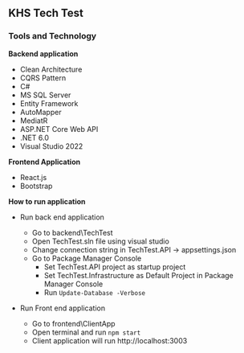 ## KHS Tech Test

### Tools and Technology

__Backend application__ 
* Clean Architecture
* CQRS Pattern
* C#
* MS SQL Server
* Entity Framework
* AutoMapper
* MediatR
* ASP.NET Core Web API
* .NET 6.0
* Visual Studio 2022

__Frontend Application__  
* React.js
* Bootstrap

__How to run application__

* Run back end application 
    * Go to backend\TechTest
    * Open TechTest.sln file using visual studio
    * Change connection string in TechTest.API -> appsettings.json
    * Go to Package Manager Console
        * Set TechTest.API project as startup project
        * Set TechTest.Infrastructure as Default Project in Package Manager Console
        * Run ```Update-Database -Verbose```

* Run Front end application
    * Go to frontend\ClientApp
    * Open terminal and run ```npm start ```
    * Client application will run http://localhost:3003
